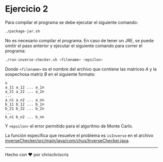 # Ejercicio 2

Para compilar el programa se debe ejecutar el siguiente comando:

```bash
./package-jar.sh
```

No es necesario compilar el programa. En caso de tener un JRE, se
puede omitir el paso anterior y ejecutar el siguiente comando para correr el
programa:

```bash
./run-inverse-checker.sh <filename> <epsilon>
```

Donde `<filename>` es el nombre del archivo que contiene las matrices $A$ y la
sospechosa matriz $B$ en el siguiente formato:

```
n
a_11 a_12 ... a_1n
a_21 a_22 ... a_2n
...
a_n1 a_n2 ... a_nn
b_11 b_12 ... b_1n
b_21 b_22 ... b_2n
...
b_n1 b_n2 ... b_nn
```

Y `<epsilon>` el error permitido para el algoritmo de Monte Carlo.

La función específica que resuelve el problema es `isInverse` en el archivo
[inverseChecker/src/main/java/com/chus/InverseChecker.java](inverseChecker/src/main/java/com/chus/InverseChecker.java).

---

Hecho con :heart: por chrischriscris
